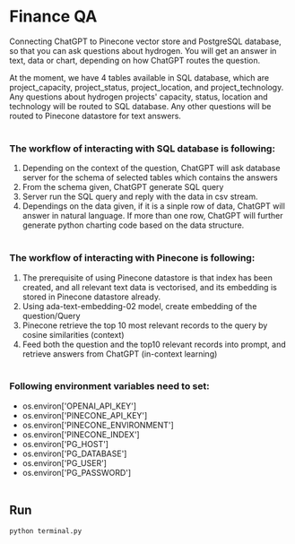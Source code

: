 # Finance QA

Connecting ChatGPT to Pinecone vector store and PostgreSQL database, so that you can ask questions about hydrogen. You will get an answer in text, data or chart, depending on how ChatGPT routes the question.

At the moment, we have 4 tables available in SQL database, which are project_capacity, project_status, project_location, and project_technology. Any questions about hydrogen projects' capacity, status, location and technology will be routed to SQL database. Any other questions will be routed to Pinecone datastore for text answers.
</br>
</br>

### The workflow of interacting with SQL database is following:

1. Depending on the context of the question, ChatGPT will ask database server for the schema of selected tables which contains the answers
2. From the schema given, ChatGPT generate SQL query
3. Server run the SQL query and reply with the data in csv stream.
4. Dependings on the data given, if it is a sinple row of data, ChatGPT will answer in natural language. If more than one row, ChatGPT will further generate python charting code based on the data structure.
   </br>
   </br>

### The workflow of interacting with Pinecone is following:

1. The prerequisite of using Pinecone datastore is that index has been created, and all relevant text data is vectorised, and its embedding is stored in Pinecone datastore already.
2. Using ada-text-embedding-02 model, create embedding of the question/Query
3. Pinecone retrieve the top 10 most relevant records to the query by cosine similarities (context)
4. Feed both the question and the top10 relevant records into prompt, and retrieve answers from ChatGPT (in-context learning)
   </br>
   </br>

### Following environment variables need to set:

- os.environ['OPENAI_API_KEY']
- os.environ['PINECONE_API_KEY']
- os.environ['PINECONE_ENVIRONMENT']
- os.environ['PINECONE_INDEX']
- os.environ['PG_HOST']
- os.environ['PG_DATABASE']
- os.environ['PG_USER']
- os.environ['PG_PASSWORD']
  <br>
  <br>

## Run

```
python terminal.py
```
